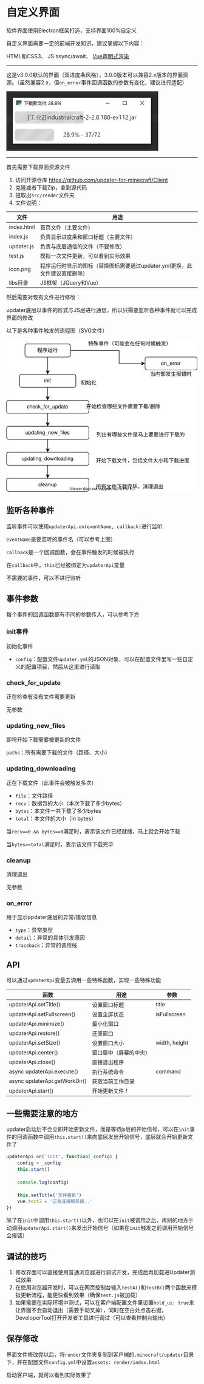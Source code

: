 # 自定义界面

软件界面使用Electron框架打造，支持界面100%自定义

自定义界面需要一定的前端开发知识，建议掌握以下内容：

HTML和CSS3、 JS async/await、 [Vue声明式渲染](https://vuejs.bootcss.com/guide/#声明式渲染)

---

这是v3.0.0默认的界面（双进度条风格），3.0.0版本可以兼容2.x版本的界面资源。（虽然兼容2.x，但`on_error`事件回调函数的参数有变化，建议进行适配）

![ui-2.7.0](自定义界面教程.assets/ui-2.7.0.png)

---

首先需要下载界面资源文件

1. 访问开源仓库 https://github.com/updater-for-minecraft/Client
2. 克隆或者下载Zip，拿到源代码
3. 提取出`src/render`文件夹
4. 文件说明：

| 文件       | 用途                                                         |
| ---------- | ------------------------------------------------------------ |
| index.html | 首页文件（主要文件）                                         |
| index.js   | 负责显示进度条和窗口标题（主要文件）                         |
| updater.js | 负责与底层通信的文件（不要修改）                             |
| test.js    | 模拟一次文件更新，可以看到实际效果                           |
| icon.png   | 程序运行时显示的图标（替换图标需要通过updater.yml更换，此文件建议直接删除） |
| libs目录   | JS框架（JQuery和Vue）                                        |

然后需要对现有文件进行修改：

updater底层以事件的形式与JS层进行通信，所以只需要监听各种事件就可以完成界面的修改

以下是各种事件触发的流程图（SVG文件）

![事件流程图](自定义界面教程.assets/事件流程图.svg)

## 监听各种事件

监听事件可以使用`updaterApi.on(eventName, callback)`进行监听

`eventName`是要监听的事件名（可以参考上图）

`callback`是一个回调函数，会在事件触发的时候被执行

在`callback`中，`this`已经被绑定为`updaterApi`变量

不需要的事件，可以不进行监听

## 事件参数

每个事件的回调函数都有不同的参数传入，可以参考下方

### init事件

初始化事件

+ `config`：配置文件`updater.yml`的JSON对象，可以在配置文件里写一些自定义的配置项目，然后从这里进行读取

### check_for_update

正在检查有没有文件需要更新

无参数

### updating_new_files

即将开始下载需要被更新的文件

`paths`：所有需要下载的文件（路径、大小）

### updating_downloading

正在下载文件（此事件会被触发多次）

- `file`：文件路径
- `recv`：数据包的大小（本次下载了多少bytes）
- `bytes`：本文件一共下载了多少bytes
- `total`：本文件的大小（in bytes）

当`recv==0 && bytes==0`满足时，表示该文件已经就绪，马上就会开始下载

当`bytes==total`满足时，表示该文件下载完毕

### cleanup

清理退出

无参数

### on_error

用于显示ppdater底层的异常/错误信息

+ `type`：异常类型
+ `detail`：异常的具体引发原因
+ `traceback`：异常的调用栈

## API

可以通过`updaterApi`变量去调用一些特殊函数，实现一些特殊功能

| 函数                          | 用途                   | 参数          |
| ----------------------------- | ---------------------- | ------------- |
| updaterApi.setTitle()         | 设置窗口标题           | title         |
| updaterApi.setFullscreen()    | 设置全屏状态           | isFullscreen  |
| updaterApi.minimize()         | 最小化窗口             |               |
| updaterApi.restore()          | 还原窗口               |               |
| updaterApi.setSize()          | 设置窗口大小           | width, height |
| updaterApi.center()           | 窗口居中（屏幕的中央） |               |
| updaterApi.close()            | 直接退出程序           |               |
| async updaterApi.execute()    | 执行系统命令           | command       |
| async updaterApi.getWorkDir() | 获取当前工作目录       |               |
| updaterApi.start()            | 开始更新文件！         |               |

## 一些需要注意的地方

updater启动后不会立即开始更新文件，而是等待js层的开始信号，可以在`init`事件的回调函数中调用`this.start()`来向底层发出开始信号，底层就会开始更新文件了

```js
updaterApi.on('init', function(_config) {
    config = _config
    this.start()

    console.log(config)

    this.setTitle('文件更新')
    vue.text2 = '正在连接服务器..'
})
```

除了在`init`中调用`this.start()`以外，也可以在`init`被调用之后，再别的地方手动调用`updaterApi.start()`来发出开始信号（如果在`init`触发之前调用开始信号会报错）

## 调试的技巧

1. 修改界面可以直接使用普通浏览器进行调试开发，完成后再加载进Updater测试效果
3. 在使用浏览器开发时，可以在网页控制台输入`testA()`和`testB()`两个函数来模拟更新流程，能更快看到效果（确保`test.js`被加载）
4. 如果需要在实际环境中测试，可以在客户端配置文件里设置`hold_ui: true`来让界面不会自动退出（需要手动叉掉），同时在空白处点击右键，DeveloperTool打开开发者工具进行调试（可以查看控制台输出）

## 保存修改

界面文件修改完以后，将`render`文件夹复制到客户端的`.minecraft/updater`目录下，并在配置文件`config.yml`中设置`assets: render/index.html `

启动客户端，就可以看到实际效果了